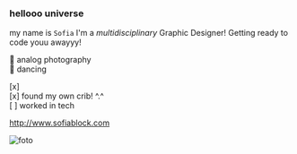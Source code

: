 ### hellooo universe 
my name is ``` Sofia ``` I'm a *_multidisciplinary_* Graphic Designer! Getting ready to code youu awayyy! <br>

💞 analog photography <br>
💃 dancing 

[x]  <br>
[x] found my own crib! ^.^ <br>
[ ] worked in tech <br>


<http://www.sofiablock.com> <br>


![foto](https://images.pexels.com/photos/2983214/pexels-photo-2983214.jpeg?auto=compress&cs=tinysrgb&w=1260&h=750&dpr=1)

